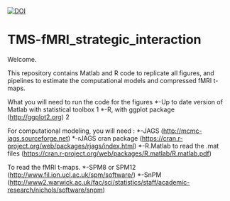 
[![DOI](https://zenodo.org/badge/93639776.svg)](https://zenodo.org/badge/latestdoi/93639776)

# TMS-fMRI_strategic_interaction

Welcome. 

This repository contains Matlab and R code to replicate all figures, and pipelines to estimate the computational models and compressed fMRI t-maps. 

What you will need to run the code for the figures 
*-Up to date version of Matlab with statistical toolbox 1
*-R, with ggplot package (http://ggplot2.org) 2 

For computational modeling, you will need : 
*-JAGS (http://mcmc-jags.sourceforge.net)
*-rJAGS cran package (https://cran.r-project.org/web/packages/rjags/index.html) 
*-R.Matlab to read the .mat files (https://cran.r-project.org/web/packages/R.matlab/R.matlab.pdf) 

To read the fMRI t-maps.
*-SPM8 or SPM12 (http://www.fil.ion.ucl.ac.uk/spm/software/) 
*-SnPM (http://www2.warwick.ac.uk/fac/sci/statistics/staff/academic-research/nichols/software/snpm)


